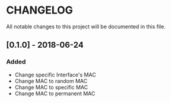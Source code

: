# CHANGELOG
All notable changes to this project will be documented in this file.

## [0.1.0] - 2018-06-24
### Added
- Change specific Interface's MAC
- Change MAC to random MAC
- Change MAC to specific MAC
- Change MAC to permanent MAC
